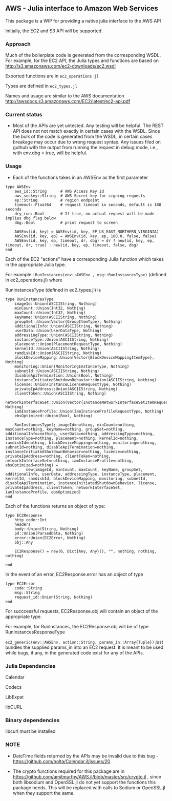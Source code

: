 ## AWS - Julia interface to Amazon Web Services

This package is a WIP for providing a native julia interface to the AWS API

Initially, the EC2 and S3 API will be supported.

### Approach

Much of the boilerplate code is generated from the corresponding WSDL.
For example, for the EC2 API, the Julia types and functions are based on http://s3.amazonaws.com/ec2-downloads/ec2.wsdl

Exported functions are in ```ec2_operations.jl```

Types are defined in ```ec2_types.jl```

Names and usage are similar to the AWS documentation http://awsdocs.s3.amazonaws.com/EC2/latest/ec2-api.pdf

### Current status
- Most of the APIs are yet untested. Any testing will be helpful. The REST API does not not match exactly in certain cases
  with the WSDL. Since the bulk of the code is generated from the WSDL, in certain cases breakage may occur due to wrong
  request syntax. Any issues filed on guthub with the output from running the request in debug mode, i.e., with env.dbg = true,
  will be helpful.
  

### Usage
- Each of the functions takes in an AWSEnv as the first parameter

```
type AWSEnv
    aws_id::String      # AWS Access Key id
    aws_seckey::String  # AWS Secret key for signing requests
    ep::String          # region endpoint
    timeout::Float64    # request timeout in seconds, default is 180 seconds
    dry_run::Bool       # If true, no actual request will be made - implies dbg flag below
    dbg::Bool           # print request to screen
    
    AWSEnv(id, key) = AWSEnv(id, key, EP_US_EAST_NORTHERN_VIRGINIA)
    AWSEnv(id, key, ep) = AWSEnv(id, key, ep, 180.0, false, false)
    AWSEnv(id, key, ep, timeout, dr, dbg) = dr ? new(id, key, ep, timeout, dr, true) : new(id, key, ep, timeout, false, dbg)
end
```

Each of the EC2 "actions" have a corresponding Julia function which takes in 
the appropriate Julia type.

For example : ```RunInstances(env::AWSEnv , msg::RunInstancesType)``` (defined in ec2_operations.jl) where 

RunInstancesType (defined in ec2_types.jl) is 

```
type RunInstancesType
    imageId::Union(ASCIIString, Nothing)
    minCount::Union(Int32, Nothing)
    maxCount::Union(Int32, Nothing)
    keyName::Union(ASCIIString, Nothing)
    groupSet::Union(Vector{GroupItemType}, Nothing)
    additionalInfo::Union(ASCIIString, Nothing)
    userData::Union(UserDataType, Nothing)
    addressingType::Union(ASCIIString, Nothing)
    instanceType::Union(ASCIIString, Nothing)
    placement::Union(PlacementRequestType, Nothing)
    kernelId::Union(ASCIIString, Nothing)
    ramdiskId::Union(ASCIIString, Nothing)
    blockDeviceMapping::Union(Vector{BlockDeviceMappingItemType}, Nothing)
    monitoring::Union(MonitoringInstanceType, Nothing)
    subnetId::Union(ASCIIString, Nothing)
    disableApiTermination::Union(Bool, Nothing)
    instanceInitiatedShutdownBehavior::Union(ASCIIString, Nothing)
    license::Union(InstanceLicenseRequestType, Nothing)
    privateIpAddress::Union(ASCIIString, Nothing)
    clientToken::Union(ASCIIString, Nothing)
    networkInterfaceSet::Union(Vector{InstanceNetworkInterfaceSetItemRequestType}, Nothing)
    iamInstanceProfile::Union(IamInstanceProfileRequestType, Nothing)
    ebsOptimized::Union(Bool, Nothing)

    RunInstancesType(; imageId=nothing, minCount=nothing, maxCount=nothing, keyName=nothing, groupSet=nothing, additionalInfo=nothing, userData=nothing, addressingType=nothing, instanceType=nothing, placement=nothing, kernelId=nothing, ramdiskId=nothing, blockDeviceMapping=nothing, monitoring=nothing, subnetId=nothing, disableApiTermination=nothing, instanceInitiatedShutdownBehavior=nothing, license=nothing, privateIpAddress=nothing, clientToken=nothing, networkInterfaceSet=nothing, iamInstanceProfile=nothing, ebsOptimized=nothing) = 
         new(imageId, minCount, maxCount, keyName, groupSet, additionalInfo, userData, addressingType, instanceType, placement, kernelId, ramdiskId, blockDeviceMapping, monitoring, subnetId, disableApiTermination, instanceInitiatedShutdownBehavior, license, privateIpAddress, clientToken, networkInterfaceSet, iamInstanceProfile, ebsOptimized)
end
```

Each of the functions returns an object of type:

```
type EC2Response
    http_code::Int
    headers
    body::Union(String, Nothing)
    pd::Union(ParsedData, Nothing)
    error::Union(EC2Error, Nothing)
    obj::Any
    
    EC2Response() = new(0, Dict{Any, Any}(), "", nothing, nothing, nothing)

end
```

In the event of an error, EC2Response.error has an object of type

```
type EC2Error
    code::String
    msg::String
    request_id::Union(String, Nothing)
end
```

For succcessful requests, EC2Response.obj will contain an object of the appropriate type.

For example, for RunInstances, the EC2Response.obj will be of type RunInstancesResponseType 


```ec2_generic(env::AWSEnv, action::String, params_in::Array{Tuple})``` just bundles the 
supplied params_in into an EC2 request. It is meant to be used while bugs, if any, in the 
generated code exist for any of the APIs.


### Julia Dependencies

Calendar

Codecs

LibExpat

libCURL


### Binary dependencies

libcurl must be installed


### NOTE

- DateTime fields returned by the APIs may be invalid due to this bug - https://github.com/nolta/Calendar.jl/issues/20

- The crypto functions required for this package are in https://github.com/amitmurthy/AWS.jl/blob/master/src/crypto.jl , since
  both libsodium and OpenSSL.jl do not yet support the functions this package needs. This will be replaced with calls
  to Sodium or OpenSSL.jl when they support the same.









